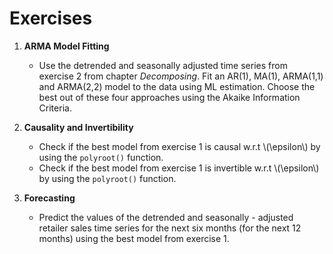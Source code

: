 # Exercises
1.  **ARMA Model Fitting**
    - Use the detrended and seasonally adjusted time series from exercise 2 from chapter *Decomposing*. 
      Fit an AR(1), MA(1), ARMA(1,1) and ARMA(2,2) model to the data using ML estimation.
      Choose the best out of these four approaches using the Akaike Information Criteria.

2.  **Causality and Invertibility**
    - Check if the best model from exercise 1 is causal w.r.t \\(\epsilon\\) by using the `polyroot()` function.
    - Check if the best model from exercise 1 is invertible w.r.t \\(\epsilon\\) by using the `polyroot()` function.

3.  **Forecasting**
    - Predict the values of the detrended and seasonally - adjusted retailer sales time series for the next six months (for the next 12 months)
      using the best model from exercise 1.
